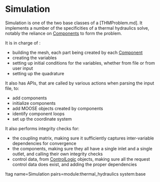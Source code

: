 # Simulation

Simulation is one of the two base classes of a [THMProblem.md]. It implements a number of the specificities
of a thermal hydraulics solve, notably the reliance on [Components](syntax/Components/index.md) to form the problem.

It is in charge of :

- building the mesh, each part being created by each [Component](syntax/Components/index.md)
- creating the variables
- setting up initial conditions for the variables, whether from file or from user input
- setting up the quadrature

It also has APIs, that are called by various actions when parsing the input file, to:

- add components
- initialize components
- add MOOSE objects created by components
- identify component loops
- set up the coordinate system


It also performs integrity checks for:

- the coupling matrix, making sure it sufficiently captures inter-variable dependencies
  for convergence
- the components, making sure they all have a single inlet and a single outlet, and calling
  their own integrity checks
- control data, from [ControlLogic](syntax/ControlLogic/index.md) objects, making sure all the request control data
  does exist, and adding the proper dependencies

!tag name=Simulation pairs=module:thermal_hydraulics system:base
